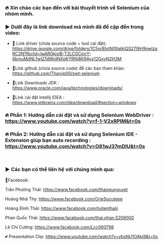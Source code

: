 ### 🔥 Xin chào các bạn đến với bài thuyết trình về Selenium của nhóm mình.

### ▶ Dưới đây là link download mà mình đã đề cập đến trong video:

- 🔗 Link driver (chứa source code + tool cài đặt): https://drive.google.com/drive/folders/1C5srBIxtN09aIklQS27I9H9nwlzaRC2N?fbclid=IwAR0kjsIB-T2LCGCmrY-6kmuMdNLfwQ7dWrdNXqKYRNj8K9Ayx12GxyN2H3M

- 🔗Link github (chứa source code) để các bạn tham khảo: https://github.com/Thaivip00/swt-selenium

- 🔗Link Downloads JDK : https://www.oracle.com/java/technologies/downloads/

- 🔗Link cài đặt Intellij IDEA : https://www.jetbrains.com/idea/download/#section=windows

### 🔥 Phần 1: Hướng dẫn cài đặt và sử dụng Selenium WebDriver : https://www.youtube.com/watch?v=f-1-V2xRPIM&t=0s

### 🔥 Phần 2: Hướng dẫn cài đặt và sử dụng Selenium IDE - Extension giúp bạn auto recording : https://www.youtube.com/watch?v=O81wJ37mDlU&t=0s
<br/>

### ▶ Các bạn có thể liên hệ với chúng mình qua:

📢Facebook:

Trần Phương Thái: https://www.facebook.com/thaiyeunguyet

Hoàng Nhã Thy: https://www.facebook.com/OrieSocuteee

Hoàng Đình Thái: https://www.facebook.com/tuitenthaiii

Phan Quốc Thái: https://www.facebook.com/thai.phan.5209000

Lê Chí Cường: https://www.facebook.com/Lcc060798

💕 Presentation Clip: https://www.youtube.com/watch?v=ybsNU1OAki8&t=0s
